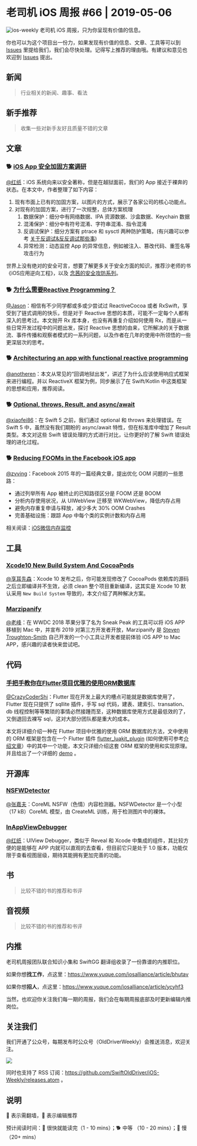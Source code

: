 # 老司机 iOS 周报 #66 | 2019-05-06

![ios-weekly](https://github.com/SwiftOldDriver/iOS-Weekly/blob/master/assets/ios-weekly.png?raw=true)
老司机 iOS 周报，只为你呈现有价值的信息。

你也可以为这个项目出一份力，如果发现有价值的信息、文章、工具等可以到 [Issues](https://github.com/SwiftOldDriver/iOS-Weekly/issues) 里提给我们，我们会尽快处理。记得写上推荐的理由哦。有建议和意见也欢迎到 [Issues](https://github.com/SwiftOldDriver/iOS-Weekly/issues) 提出。

## 新闻

> 行业相关的新闻、趣事、看法

## 新手推荐

> 收集一些对新手友好且质量不错的文章

## 文章

### 🐕 [iOS App 安全加固方案调研](https://mp.weixin.qq.com/s?__biz=MzI2NzI4MTEwNA==&mid=2247485642&idx=1&sn=dce8e7581d94c8d8d2b79366f6223161&chksm=ea807f75ddf7f663daf6776b0f5a98aeea2e735e08c3a5268fd00f45b5a893d0e8dbac03b0f8&mpshare=1&scene=23&srcid=%23rd)

[@红纸](https://github.com/nianran)：iOS 系统向来以安全著称，但是在越狱面前，我们的 App 接近于裸奔的状态。在本文中，作者整理了如下内容：

1. 现有市面上已有的加固方案，以图片的方式，展示了各家公司的核心功能点。
2. 对现有的加固方案，进行了一次规整，总体方案梳理
	1. 数据保护：细分中有网络数据、IPA 资源数据、沙盒数据、Keychain 数据
	2. 混淆保护：细分中有符号混淆、字符串混淆、指令混淆
	3. 反调试保护：细分方案有 ptrace 和 sysctl 两种防护策略，(有兴趣可以参考 [关于反调试&反反调试那些事](http://bbs.iosre.com/t/topic/8179))
	4. 异常检测：动态监控 App 的异常信息，例如被注入、篡改代码、重签名等攻击行为

世界上没有绝对的安全可言，想要了解更多关于安全方面的知识，推荐沙老师的书《iOS应用逆向工程》，以及 [念茜的安全攻防系列](https://blog.csdn.net/yiyaaixuexi)。

### 🐕 [为什么需要Reactive Programming？](https://medium.com/@jasonyuh/%E5%85%B3%E4%BA%8Ereactive-programming-24a2cf28fffa)

[@Jason](https://github.com/yxztj)：相信有不少同学都或多或少尝试过 ReactiveCocoa 或者 RxSwift，享受到了链式调用的快乐，但是对于 Reactive 思想的本质，可能不一定每个人都有深入的思考过。本文抛开 Rx 库本身，也没有再重复介绍如何使用 Rx，而是从一些日常开发过程中的问题出发，探讨 Reactive 思想的由来，它所解决的关于数据流、事件传播和观察者模式的一系列问题，以及作者在几年的使用中所领悟的一些更深层次的思考。

### 🐕 [Architecturing an app with functional reactive programming](https://www.welcometothejungle.co/fr/articles/functional-reactive-programming-architecture)

[@anotheren](https://github.com/anotheren)：本文从常见的“回调地狱出发”，讲述了为什么应该使用响应式框架来进行编程。并以 ReactiveX 框架为例，同步展示了在 Swift/Kotlin 中这类框架的思想和应用，推荐阅读。

### 🐕 [Optional, throws, Result, and async/await](https://nshipster.com/optional-throws-result-async-await/)

[@xiaofei86](https://weibo.com/xuyafei86)：在 Swift 5 之前，我们通过 optional 和 throws 来处理错误。在 Swift 5 中，虽然没有我们期盼的 async/await 特性，但在标准库中增加了 Result 类型。本文对这些 Swift 错误处理的方式进行对比，让你更好的了解 Swift 错误处理的进化过程。

### 🐕 [Reducing FOOMs in the Facebook iOS app](https://code.fb.com/ios/reducing-fooms-in-the-facebook-ios-app/)
[@zvving](https://twitter.com/zvving)：Facebook 2015 年的一篇经典文章，提出优化 OOM 问题的一些思路：
- 通过列举所有 App 被终止的已知路径区分是 FOOM 还是 BOOM
- 分析内存使用状况，从 UIWebView 迁移至 WKWebView，降低内存占用
- 避免内存重复申请与释放，减少多大 30% OOM Crashes
- 完善基础设施：跟踪 App 中每个类的实例计数和内存占用

相关阅读：[iOS微信内存监控](https://mp.weixin.qq.com/s/r0Q7um7P1p2gIb0aHldyNw)

## 工具

### [Xcode10 New Build System And CocoaPods](http://yuqiangcoder.com/2018/11/13/Xcode10-new-build-system-and-CocoaPods.html)

[@享耳先森](https://github.com/iblacksun)：Xcode 10 发布之后，你可能发现修改了 CocoaPods 依赖库的源码之后立即编译并不生效，必须 clean 整个项目重新编译，这其实是 Xcode 10 默认采用 `New Build System` 导致的，本文介绍了两种解决方案。

### [Marzipanify](https://github.com/steventroughtonsmith/marzipanify)

[@老峰](https://github.com/GesanTung)：在 WWDC 2018 苹果分享了名为 Sneak Peak 的工具可以将 iOS APP 移植到 Mac 中，并宣布 2019 对第三方开发者开放，Marzipanify 是 [Steven Troughton-Smith](https://www.highcaffeinecontent.com/blog/20190301-Bringing-iOS-Apps-to-macOS-Using-Marzipanify) 自己开发的一个小工具让开发者提前体验 iOS APP to Mac APP，感兴趣的读者快来尝试吧。

## 代码

### [手把手教你在Flutter项目优雅的使用ORM数据库](https://juejin.im/post/5c45c72d6fb9a049d81c2b4c)

[@CrazyCoderShi](https://github.com/CrazyCoderShi)：Flutter 现在开发上最大的槽点可能就是数据库使用了，Flutter 现在只提供了 sqllite 插件，手写 sql 代码，建表、建索引、transation、db 线程控制等等繁琐的事情必然接踵而至，这种数据库使用方式是最低效的了，又倒退回去裸写 sql，这对大部分团队都是重大的成本。

本文将详细介绍一种在 Flutter 项目中优雅的使用 ORM 数据库的方法，文中使用的 ORM 框架是包含在一个 Flutter 插件 [flutter_luakit_plugin](https://pub.dartlang.org/packages/flutter_luakit_plugin) (如何使用可参考[介绍文章](https://juejin.im/post/5c34597651882523d3200c98)）中的其中一个功能，本文只详细介绍这套 ORM 框架的使用和实现原理。并且给出了一个详细的 [demo](https://github.com/williamwen1986/flutter_luakit_demo) 。

## 开源库

### [NSFWDetector](https://github.com/lovoo/NSFWDetector?utm_source=mybridge&utm_medium=blog&utm_campaign=read_more)

[@张嘉夫](https://github.com/josephchang10)：CoreML NSFW（色情）内容检测器。NSFWDetector 是一个小型（17 kB）CoreML 模型，由 CreateML 训练，用于检测图片中的裸体。

### [InAppViewDebugger](https://github.com/indragiek/InAppViewDebugger)

[@红纸](https://github.com/nianran)：UIView Debugger，类似于 Reveal 和 Xcode 中集成的组件，其比较方便的是能够在 APP 内就可以直观的去查看，但目前它只是处于 1.0 版本，功能仅限于查看视图层级，期待其能拥有更加完善的功能。

## 书

> 比较不错的书的推荐和书评

## 音视频

> 比较不错的书的推荐和书评

## 内推

老司机周报团队联合知识小集和 SwiftGG 翻译组收录了一份靠谱的内推职位。

如果你想**找工作**，点这里：https://www.yuque.com/iosalliance/article/bhutav

如果你想**招人**，点这里：https://www.yuque.com/iosalliance/article/ycyhf3

当然，也欢迎你关注我们每一期的周报，我们会在每期周报底部及时更新编辑内推岗位。

## 关注我们

我们开通了公众号，每期发布时公众号（OldDriverWeekly）会推送消息，欢迎关注。

![](https://github.com/SwiftOldDriver/iOS-Weekly/blob/master/assets/qrcode_for_wechat.jpg?raw=true)

同时也支持了 RSS 订阅：https://github.com/SwiftOldDriver/iOS-Weekly/releases.atom 。

## 说明

🚧 表示需翻墙，🌟 表示编辑推荐

预计阅读时间：🐎 很快就能读完（1 - 10 mins）；🐕 中等 （10 - 20 mins）；🐢 慢（20+ mins）


